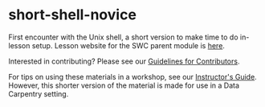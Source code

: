 short-shell-novice
==================

First encounter with the Unix shell, a short version to make time to do in-lesson setup. 
Lesson website for the SWC parent module is [here](http://swcarpentry.github.io/shell-novice/).

Interested in contributing?  Please see our [Guidelines for Contributors](CONTRIBUTING.md).

For tips on using these materials in a workshop, see our [Instructor's Guide](http://swcarpentry.github.io/shell-novice/instructors.html).  
However, this shorter version of the material is made for use in a Data Carpentry setting.
